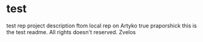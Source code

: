 # test
test rep
project description ftom local rep on Artyko true praporshick
this is the test readme. All rights doesn't reserved. Zvelos
